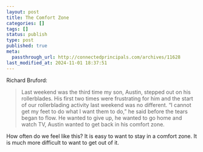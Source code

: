 ```yaml
---
layout: post
title: The Comfort Zone
categories: []
tags: []
status: publish
type: post
published: true
meta:
  passthrough_url: http://connectedprincipals.com/archives/11628
last_modified_at: 2024-11-01 18:37:51
---
```


Richard Bruford:


>Last weekend was the third time my son, Austin, stepped out on his rollerblades. His first two times were frustrating for him and the start of our rollerblading activity last weekend was no different. “I cannot get my feet to do what I want them to do,” he said before the tears began to flow. He wanted to give up, he wanted to go home and watch TV, Austin wanted to get back in his comfort zone.



How often do we feel like this? It is easy to want to stay in a comfort zone. It is much more difficult to want to get out of it.
